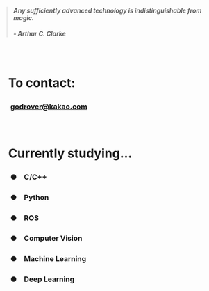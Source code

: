 > #### *Any sufficiently advanced technology is indistinguishable from magic.*
> ##### - Arthur C. Clarke

　

# 　**To contact:**
### 　　**[godrover@kakao.com](mailto:godrover@kakao.com)**

　

# 　**Currently studying...**
### 　　●　C/C++
### 　　●　Python
### 　　●　ROS
### 　　●　Computer Vision
### 　　●　Machine Learning
### 　　●　Deep Learning


